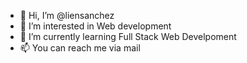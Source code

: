 - 👋 Hi, I’m @liensanchez
- 👀 I’m interested in Web development
- 🌱 I’m currently learning Full Stack Web Develpoment
- 📫 You can reach me via mail

<!---
liensanchez/liensanchez is a ✨ special ✨ repository because its `README.md` (this file) appears on your GitHub profile.
You can click the Preview link to take a look at your changes.
--->
